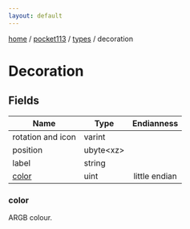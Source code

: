 ```yaml
---
layout: default
---
```


[home](/)  /  [pocket113](/protocol/pocket113)  /  [types](/protocol/pocket113/types)  /  decoration

# Decoration

## Fields

Name | Type | Endianness
---|---|:---:
rotation and icon | varint | 
position | ubyte&lt;xz&gt; | 
label | string | 
[color](#color) | uint | little endian

### color

ARGB colour.
